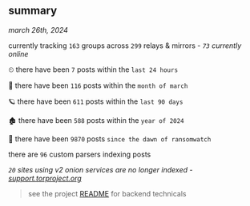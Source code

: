 
## summary
_march 26th, 2024_

currently tracking `163` groups across `299` relays & mirrors - _`73` currently online_

⏲ there have been `7` posts within the `last 24 hours`

🦈 there have been `116` posts within the `month of march`

🪐 there have been `611` posts within the `last 90 days`

🏚 there have been `588` posts within the `year of 2024`

🦕 there have been `9870` posts `since the dawn of ransomwatch`

there are `96` custom parsers indexing posts

_`20` sites using v2 onion services are no longer indexed - [support.torproject.org](https://support.torproject.org/onionservices/v2-deprecation/)_

> see the project [README](https://github.com/joshhighet/ransomwatch#ransomwatch--) for backend technicals
